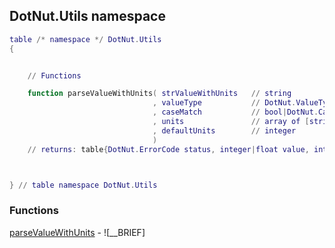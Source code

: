 ## DotNut.Utils namespace
```lua
table /* namespace */ DotNut.Utils
{


    // Functions

    function parseValueWithUnits( strValueWithUnits   // string
                                , valueType           // DotNut.ValueType
                                , caseMatch           // bool|DotNut.CaseMatchType
                                , units               // array of [string unitStr,integer unitValue]
                                , defaultUnits        // integer
                                )
    // returns: table{DotNut.ErrorCode status, integer|float value, integer units}



} // table namespace DotNut.Utils
```


### Functions


[parseValueWithUnits](../DotNut/Utils/parseValueWithUnits.md) - ![__BRIEF]

